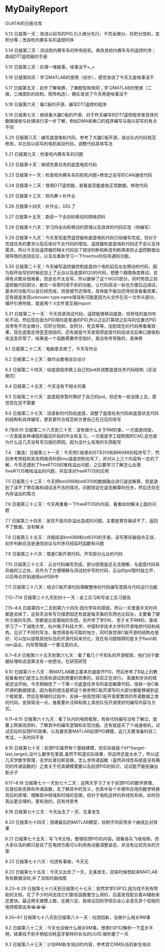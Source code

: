 # MyDailyReport
GUATAI的日报仓库

5.13
日报第一天：改进以前写的PID,引入微分先行，不完全微分，抗积分饱和，变积分等；改良校内赛车车的遥控时序

5.14
日报第二天：测试校内赛车车的所有舵机，再改良校内赛车车的遥控时序； 查阅DT7遥控器的手册

5.15
日报第三天：处理一堆破事，啥事没干×_×

5.16
日报第四天：学习MATLAB的使用（初步），感觉发烧了今天又是啥事没干

5.17
日报第五天：初步了解电赛，了解题型和规则；学习MATLAB的使用（二维，三维图形的绘制，矩阵构造），确实发烧了今天再是啥事没干

5.18
日报第六天：看C板的开源，编写DT7遥控的程序

5.19
日报第七天：继续看大疆C板的开源，对于昨天编写的DT7遥控程序里具体的数据接收与处理进行深一步了解，例如DMA和串口的程序编写与我以前写的有点不同

5.20
日报第八天：编写底盘电机代码，参考了大疆C板开源，结合队内代码规范修改，并比较以前写的电机驱动代码，调整代码具体写法

5.21
日报第九天：检查校内赛车车的问题

5.22
日报第十天：继续完善任务的底盘电机代码

5.23
日报第十一天：检查校内赛车车的舵机问题+修改之前写的CAN通信代码

5.24
日报第十二天：借用DT7遥控器，查看是否能接收正常数据，修改代码

5.25
日报第十三天：校内赛＋补作业

5.26
日报第十四天：补作业，DDL了

5.27
日报第十五天：查阅一下全向轮移动的网络资料

5.28
日报第十六天：学习四全向轮移动的原理以及具体的代码实现（待编写）

5.29
日报第十九天：今天发现虽然遥控器和底盘电机代码已经编写完成，但对于完成任务的要求以及后续对于此代码的增加，遥控器和底盘电机代码还不足以支持需求，所以今天给遥控器的相关代码加了错误判断和断连判断用来防止遥控数据出错导致的连锁反应，以及去重新学习一下freertos的任务通知功能。

5.30
日报第二十天：今天编写遥控器控制底盘四个电机前后左右移动的代码，因为刚开始写的时候还加上了云台以及底盘6020的代码，想整个跟随角度移动，显得有点繁杂很难看，而且也不太会写，所以删掉了这个6020部分，同时修改之前遥控器代码部分，删去一些暂时用不到的功能，让代码简洁一些也方便后边调试，基本的功能可以说已经完成，但是细节还得改，具体能不能动还得烧录看看效果，还有就是发现unknown type name错误有可能是因为头文件在另一文件头部分，循环引用导致，就是两个.h文件里互相import

5.31
日报第二十一天：今天烧录测试代码，遥控能够移动底盘，但奇怪的是四号轮不动，然后现在因为PID用的是普通的PID,所以之后打算把之前写的位置式PID且带有不完全微分，抗积分饱和，变积分，死去等等，加到现在的代码再看看效果，现在底盘走得歪歪扭扭的。还有就是今天发现把底盘代码加进去后串口接收和发送变异常了，结果是一个函数需要传空指针，我没有传导致的，真神奇

6.1
日报第二十二天：电脑拿去修了，今天写作业

6.2
日报第二十三天：做作业数电综合设计

6.3
日报第二十四天：给底盘程序换上自己的pid并调整底盘任务代码结构（还没做完）

6.4
日报第二十五天：今天没有干相关的事

6.5
日报第二十六天：底盘程序暂时换好了自己的pid，但还有一些没换上去，感觉现在还不需要

6.6
日报第二十七天：烧录新的代码给底盘，调整了底盘任务代码和底盘状态代码的结构和具体编写，使其更符合规范和方便自己在日后的改写

6.7到6.10
日报第二十八天到三十天：没有做什么关于RM的事，一方面是四级，一方面是各种课程的最后阶段的作业和复习，一方面是学工程制图的CAD,这也是为什么这几天没有写日报的原因，因为没什么有用的东西能写

7.4
（重连）日报第三十一天：今天把C板里的IST8310和BMI088的程序写了，然后参考例程和其余网络资料把imu温度控制也写了，并对以上三个内容有一定的了解，今天还遇到了freeRTOS的堆栈溢出问题，之后要学习了解怎么处理freeRTOS堆栈溢出的问题，并加深对freeRTOS的应用

7.5
日报第三十二天：今天把bmi088和ist8310的数据融合进行姿态解算，但是遇到了读不了寄存器和调试进不去的情况，问题锁定在姿态解算的任务，然后还存在内存溢出的情况

7.6
日报第三十三天：今天再重看一下freeRTOS的内容，看看如何解决上面的问题

7.7
日报第三十四天：发现不是内存溢出造成的问题，主要是寄存器读不了，返回不了数据，没有解决

7.8
日报第三十五天：详细阅读bmi088和ist8310的手册，读写寄存器指令无误，初步判断应该是通信协议与时序已经延时函数有问题

7.9
日报第三十六天：借鉴C板开源代码，开写部分云台的代码

7.10
日报第三十七天：云台代码编写完成，部分因借鉴还无法理解，与底盘代码有异曲同工之处，另外为了方便理解与测试初步写的代码，云台的pid暂时独立开，以后再合并到通用pid代码中

7.11
日报第三十八天：结合C板开源代码理解整体的代码编写思路与代码运行功能

7.12~7.14
日报第三十九天到四十一天：金工实习和写金工实习报告

7.15~8.6
日报第四十二天到第六十四天:因为学车的原因，所以一天里面半天时间都是去掉了。这些天没有写日报原因还有就是每天看的东西也比较杂，主要看了硬件方面的东西，但都是比较基础的东西，另外学了学SW。
至于关于RM的，查阅学习了一下湖南大学，杭州电子科技大学，中国科学技术大学的开源电控代码和结构，见识了不同的写法，我觉得各有可取的地方，同时我觉得C板开源的结构也很好，可以加以提取其他队伍的开源代码来优化，现在有问题阻碍的是关于flash和ram溢出，内存管理是一个要注意的点。

8.7~8.9
日报第六十五天到第六七天：看了看几个不知名的开源框架，他们对于数据处理和滤波算法有一些想法，在研究研究

8.10
日报第六十八天：用MATLAB建立基本的速度环PID，然后参考了B站上的教程看看他们是怎么仿真和调试到想要的效果的，目前正在进行。
英雄和步兵的框架还没开始，今天稍微改了一下第一次底盘任务写的姿态解算代码，改掉一些C板开源的数据错误，因为我的想法是把这个我参照C板开源写的大部分都能移植到这个框架里，然后在移植的过程中，去掉一些我觉得C板开源里繁琐的传递数据之类的代码，变得简洁一点，接着要补注释和用上其他队伍开源里好的编写内容与方式。

8.11~8.15
日报第六十九天：看了队内的电控框架，有些代码编写没有了解过，就要上网查阅资料，了解其中的编写逻辑和实现功能。还有就是买了个减速电机，试试实际的前馈PID效果，以及要完善MATLAB前馈PID建模，这几天要准备科目二考试，一天时间不多

8.16
日报第七十天：前馈PID虽然有个基础建模，但实际就是个kf*(target-last_target),没什么数学在里面,虽然不知道实际效果，但这样还是太水了，所以这几天学数学原理，去学拉普拉斯变换，怎么求传递函数（虽然非线性系统是没有确切的传递函数的）之类关于仿真建模需要以及前馈PID的知识。试试能不能拓展出新点子

8.17~8.18
日报第七十一天到七十二天：这两天学习了关于前馈PID的数学原理，拉普拉斯变换和传递函数，去了解其中的含义，仿真中各个步骤所应用的数学转换背后的原理，理解其中频域和时域的变换。但对于电机这样的非线性系统，如何仿真出更合理的，更有效的，还有待思考

8.19
日报第七十三天：今天出去了一天，无事发生

8.20
日报第七十四天：搭建最后的MATLAB模型，绘制不同前馈多个曲线比对效果

8.21
日报第七十五天：写飞书文档，整理前馈PID的内容。观看各队飞坡视频，但大多队伍的都只是说了在电控方面可以利用角动量调整姿态，并没有比较完全的方案

8.22
日报第七十六天：社团有事做，今天无

8.23
日报第七十五天：今天又出去了一天，无事发生，回来时候想起来MATLAB有些数据没给,补了没给的曲线图

8.23~8.29
日报第七十六天到日报第七十七天：突然学学ESP32,因为找不到有帮助的文档，花了不少时间去找它们那些函数要怎么用的，后面发现配合着AI辅助来还更快。最近两天建模上瘾，在建六足，我保证回到学校后全心全意先弄个初版的电控框架出来😭😭😭

8.30~9.1
日报第七十八天到日报第八十一天：社团招新，没做什么相关RM事

9.2
日报第八十二天：今天也没做什么相关RM事，想用ESP32解析一下蓝牙手柄，结果找不到手柄低功耗蓝牙那样的长长的UUID,被折磨了一天

9.3
日报第八十三天：计划RM新生培训的内容，参考其它RM队伍的新生培训
